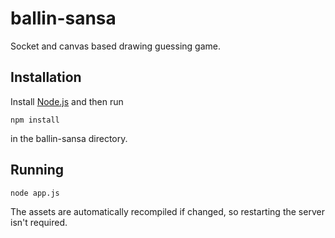 ballin-sansa
============

Socket and canvas based drawing guessing game.

## Installation

Install [Node.js](http://nodejs.org) and then run

    npm install
    
in the ballin-sansa directory.

## Running

    node app.js
    
The assets are automatically recompiled if changed, so restarting the server isn't required.
